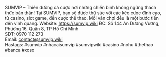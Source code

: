 SUMVIP – Thiên đường cá cược nơi những chiến binh không ngừng thách thức bản thân! Tại SUMVIP, bạn sẽ được thử sức với các kèo cược đỉnh cao, từ casino, slot game, đến cược thể thao. Mỗi ván chơi đều là một bước tiến đến vinh quang. 
Website: https://sumvip.wiki
ĐC: Số 144 An Dương Vương, Phường 16, Quận 8, TP Hồ Chí Minh       
SĐT: 0970 112 273      
Email: contact@sumvip.wiki   
Hastags: #sumvip #nhacaisumvip #sumvipwiki #casino #nohu #thethao #banca #xoso										
											
											
											
											
											
											
